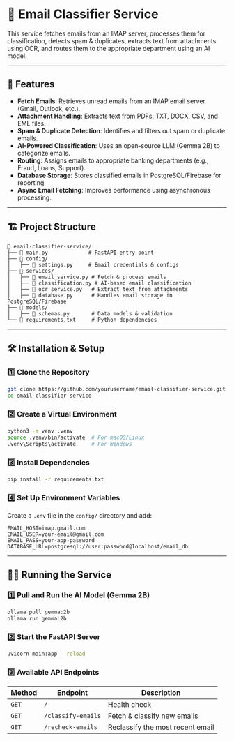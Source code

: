 # 📧 Email Classifier Service

This service fetches emails from an IMAP server, processes them for classification, detects spam & duplicates, extracts text from attachments using OCR, and routes them to the appropriate department using an AI model.

---

## 🚀 Features
- **Fetch Emails**: Retrieves unread emails from an IMAP email server (Gmail, Outlook, etc.).
- **Attachment Handling**: Extracts text from PDFs, TXT, DOCX, CSV, and EML files.
- **Spam & Duplicate Detection**: Identifies and filters out spam or duplicate emails.
- **AI-Powered Classification**: Uses an open-source LLM (Gemma 2B) to categorize emails.
- **Routing**: Assigns emails to appropriate banking departments (e.g., Fraud, Loans, Support).
- **Database Storage**: Stores classified emails in PostgreSQL/Firebase for reporting.
- **Async Email Fetching**: Improves performance using asynchronous processing.

---

## 🏗 Project Structure
```
📂 email-classifier-service/
├── 📄 main.py             # FastAPI entry point
├── 📂 config/
│   ├── 📄 settings.py     # Email credentials & configs
├── 📂 services/
│   ├── 📄 email_service.py # Fetch & process emails
│   ├── 📄 classification.py # AI-based email classification
│   ├── 📄 ocr_service.py   # Extract text from attachments
│   ├── 📄 database.py      # Handles email storage in PostgreSQL/Firebase
├── 📂 models/
│   ├── 📄 schemas.py       # Data models & validation
└── 📄 requirements.txt     # Python dependencies
```

---

## 🛠 Installation & Setup
### 1️⃣ Clone the Repository
```sh
git clone https://github.com/yourusername/email-classifier-service.git
cd email-classifier-service
```

### 2️⃣ Create a Virtual Environment
```sh
python3 -m venv .venv
source .venv/bin/activate  # For macOS/Linux
.venv\Scripts\activate     # For Windows
```

### 3️⃣ Install Dependencies
```sh
pip install -r requirements.txt
```

### 4️⃣ Set Up Environment Variables
Create a `.env` file in the `config/` directory and add:
```
EMAIL_HOST=imap.gmail.com
EMAIL_USER=your-email@gmail.com
EMAIL_PASS=your-app-password
DATABASE_URL=postgresql://user:password@localhost/email_db
```

---

## 🏃‍♂️ Running the Service
### 1️⃣ Pull and Run the AI Model (Gemma 2B)
```sh
ollama pull gemma:2b
ollama run gemma:2b
```

### 2️⃣ Start the FastAPI Server
```sh
uvicorn main:app --reload
```

### 3️⃣ Available API Endpoints
| Method | Endpoint              | Description |
|--------|-----------------------|-------------|
| `GET`  | `/`                   | Health check |
| `GET`  | `/classify-emails`     | Fetch & classify new emails |
| `GET`  | `/recheck-emails`      | Reclassify the most recent email |


